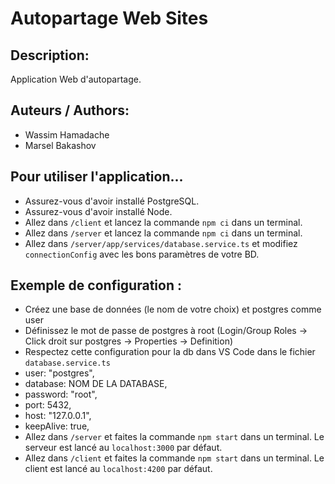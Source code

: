 # Autopartage Web Sites

## Description:
Application Web d'autopartage.

## Auteurs / Authors:
- Wassim Hamadache
- Marsel Bakashov

## Pour utiliser l'application...
- Assurez-vous d'avoir installé PostgreSQL.
- Assurez-vous d'avoir installé Node.
- Allez dans `/client` et lancez la commande `npm ci` dans un terminal.
- Allez dans `/server` et lancez la commande `npm ci` dans un terminal.
- Allez dans `/server/app/services/database.service.ts` et modifiez `connectionConfig` avec les bons paramètres de votre BD. 

## Exemple de configuration :

- Créez une base de données (le nom de votre choix) et postgres comme user
- Définissez le mot de passe de postgres à root (Login/Group Roles -> Click droit sur postgres -> Properties -> Definition)
- Respectez cette configuration pour la db dans VS Code dans le fichier `database.service.ts`
- user: "postgres",
- database: NOM DE LA DATABASE,
- password: "root",
- port: 5432,
- host: "127.0.0.1",
- keepAlive: true,
- Allez dans `/server` et faites la commande `npm start` dans un terminal. Le serveur est lancé au `localhost:3000` par défaut.
- Allez dans `/client` et faites la commande `npm start` dans un terminal. Le client est lancé au `localhost:4200` par défaut.
